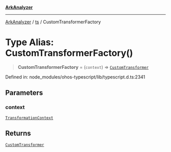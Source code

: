 [**ArkAnalyzer**](../../../../README.md)

***

[ArkAnalyzer](../../../../globals.md) / [ts](../README.md) / CustomTransformerFactory

# Type Alias: CustomTransformerFactory()

> **CustomTransformerFactory** = (`context`) => [`CustomTransformer`](../interfaces/CustomTransformer.md)

Defined in: node\_modules/ohos-typescript/lib/typescript.d.ts:2341

## Parameters

### context

[`TransformationContext`](../interfaces/TransformationContext.md)

## Returns

[`CustomTransformer`](../interfaces/CustomTransformer.md)
